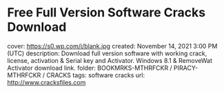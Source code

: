 # Free Full Version Software Cracks Download

cover: https://s0.wp.com/i/blank.jpg
created: November 14, 2021 3:00 PM (UTC)
description: Download full version software with working crack, license, activation & Serial key and Activator. Windows 8.1 & RemoveWat Activator download link.
folder: BOOKMRKS-MTHRFCKR / PIRACY-MTHRFCKR / CRACKS
tags: software cracks
url: http://www.cracksfiles.com